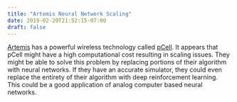 ```yaml
---
title: "Artemis Neural Network Scaling"
date: 2019-02-20T21:52:15-07:00
draft: false
---
```


[Artemis](https://www.artemis.com/) has a powerful wireless technology called [pCell](https://www.artemis.com/pcell). It appears that pCell might have a high computational cost resulting in scaling issues. They might be able to solve this problem by replacing portions of their algorithm with neural networks. If they have an accurate simulator, they could even replace the entirety of their algorithm with deep reinforcement learning. This could be a good application of analog computer based neural networks.
